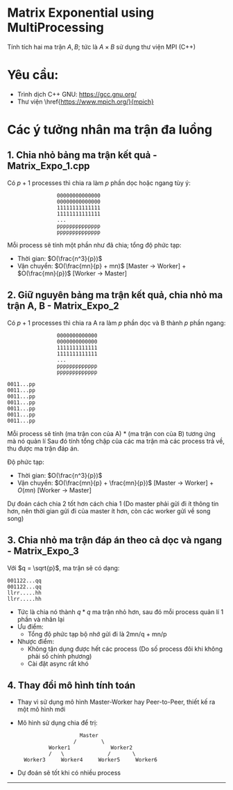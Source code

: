 # Matrix Exponential using MultiProcessing

Tính tích hai ma trận $A, B$; tức là $A\times B$ sử dụng thư viện MPI (C++)

<h1>Yêu cầu:</h1>

- Trình dịch C++ GNU: https://gcc.gnu.org/
- Thư viện \href{https://www.mpich.org/}{mpich}

<h1>Các ý tưởng nhân ma trận đa luồng</h1>

<h2>1. Chia nhỏ bảng ma trận kết quả - Matrix_Expo_1.cpp</h2>

Có $p + 1$ processes thì chia ra làm $p$ phần dọc hoặc ngang tùy ý:

                    00000000000000
                    00000000000000
                    11111111111111
                    11111111111111
                    ...
                    pppppppppppppp
                    pppppppppppppp

Mỗi process sẽ tính một phần như đã chia; tổng độ phức tạp:

- Thời gian: $O(\frac{n^3}{p})$
- Vận chuyển: $O(\frac{mn}{p} + mn)$ [Master -> Worker] + $O(\frac{mn}{p})$ [Worker -> Master]

<h2>2. Giữ nguyên bảng ma trận kết quả, chia nhỏ ma trận A, B - Matrix_Expo_2</h2>

Có $p + 1$ processes thì chia ra A ra làm $p$ phần dọc và B thành $p$ phần ngang:

                    0000000000000
                    0000000000000
                    1111111111111
                    1111111111111
                    ...
                    ppppppppppppp
                    ppppppppppppp

    0011...pp               
    0011...pp
    0011...pp
    0011...pp
    0011...pp
    0011...pp
    0011...pp

Mỗi process sẽ tính (ma trận con của A) * (ma trận con của B) tương ứng mà nó quản lí
Sau đó tính tổng chập của các ma trận mà các process trả về, thu được ma trận đáp án.

Độ phức tạp:

- Thời gian: $O(\frac{n^3}{p})$
- Vận chuyển: $O(\frac{mn}{p} + \frac{mn}{p})$ [Master -> Worker] + $O(mn)$ [Worker -> Master]

Dự đoán cách chia 2 tốt hơn cách chia 1 (Do master phải gửi đi ít thông tin hơn, nên thời gian gửi đi của master ít hơn, còn các worker gửi về song song)

<h2>3. Chia nhỏ ma trận đáp án theo cả dọc và ngang - Matrix_Expo_3</h2>

Với $q = \sqrt{p}$, ma trận sẽ có dạng:

    001122...qq
    001122...qq
    llrr.....hh
    llrr.....hh

- Tức là chia nó thành $q * q$ ma trận nhỏ hơn, sau đó mỗi process quản lí 1 phần và nhân lại
- Ưu điểm: 
    - Tổng độ phức tạp bộ nhớ gửi đi là 2mn/q + mn/p
- Nhược điểm:
    - Không tận dụng được hết các process (Do số process đôi khi không phải số chính phương)
    - Cài đặt async rất khó

<h2>4. Thay đổi mô hình tính toán</h2>

- Thay vì sử dụng mô hình Master-Worker hay Peer-to-Peer, thiết kế ra một mô hình mới
- Mô hình sử dụng chia để trị:

                          Master
                        /        \
                Worker1             Worker2
                /   \              /       \
        Worker3     Worker4     Worker5     Worker6

- Dự đoán sẽ tốt khi có nhiều process

-----------------------------------------------------
